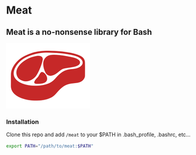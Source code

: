 # Meat
## Meat is a no-nonsense library for Bash

![Meat Logo](logo.svg "Meat Logo")

### Installation
Clone this repo and add `/meat` to your $PATH in .bash_profile, .bashrc, etc...

```bash
export PATH="/path/to/meat:$PATH"
```

